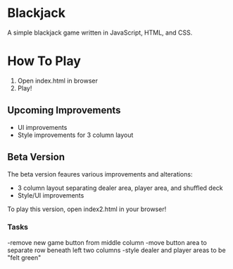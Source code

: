 <h1>Blackjack</h1>

A simple blackjack game written in JavaScript, HTML, and CSS.

<h1>How To Play</h1>
<ol>
	<li>Open index.html in browser</li>
	<li>Play!</li>
</ol>



<h2>Upcoming Improvements</h2>
	<ul>
		<li>UI improvements</li>
		<li>Style improvements for 3 column layout</li>
	</ul>


<h2>Beta Version</h2>
The beta version feaures various improvements and alterations:
	<ul>
		<li>3 column layout separating dealer area, player area, and shuffled deck</li>
		<li>Style/UI improvements</li>
	</ul>

To play this version, open index2.html in your browser!


<h3>Tasks</h3>
-remove new game button from middle column
-move button area to separate row beneath left two columns
-style dealer and player areas to be "felt green"
